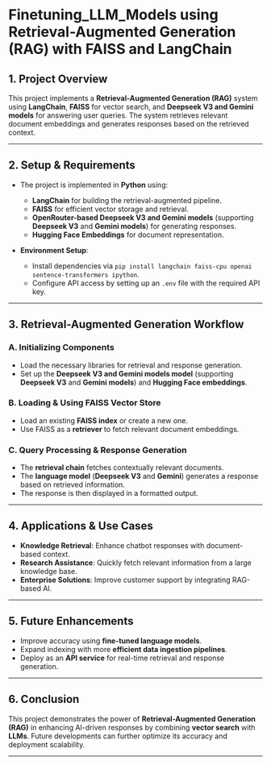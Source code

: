 # **Finetuning_LLM_Models using Retrieval-Augmented Generation (RAG) with FAISS and LangChain**

## **1. Project Overview**
This project implements a **Retrieval-Augmented Generation (RAG)** system using **LangChain**, **FAISS** for vector search, and **Deepseek V3 and Gemini models** for answering user queries. The system retrieves relevant document embeddings and generates responses based on the retrieved context.

---

## **2. Setup & Requirements**
- The project is implemented in **Python** using:
  - **LangChain** for building the retrieval-augmented pipeline.
  - **FAISS** for efficient vector storage and retrieval.
  - **OpenRouter-based Deepseek V3 and Gemini models** (supporting **Deepseek V3** and **Gemini models**) for generating responses.
  - **Hugging Face Embeddings** for document representation.

- **Environment Setup**:
  - Install dependencies via `pip install langchain faiss-cpu openai sentence-transformers ipython`.
  - Configure API access by setting up an `.env` file with the required API key.

---

## **3. Retrieval-Augmented Generation Workflow**
### **A. Initializing Components**
- Load the necessary libraries for retrieval and response generation.
- Set up the **Deepseek V3 and Gemini models model** (supporting **Deepseek V3** and **Gemini models**) and **Hugging Face embeddings**.

### **B. Loading & Using FAISS Vector Store**
- Load an existing **FAISS index** or create a new one.
- Use FAISS as a **retriever** to fetch relevant document embeddings.

### **C. Query Processing & Response Generation**
- The **retrieval chain** fetches contextually relevant documents.
- The **language model** (**Deepseek V3** and **Gemini**) generates a response based on retrieved information.
- The response is then displayed in a formatted output.

---

## **4. Applications & Use Cases**
- **Knowledge Retrieval**: Enhance chatbot responses with document-based context.
- **Research Assistance**: Quickly fetch relevant information from a large knowledge base.
- **Enterprise Solutions**: Improve customer support by integrating RAG-based AI.

---

## **5. Future Enhancements**
- Improve accuracy using **fine-tuned language models**.
- Expand indexing with more **efficient data ingestion pipelines**.
- Deploy as an **API service** for real-time retrieval and response generation.

---

## **6. Conclusion**
This project demonstrates the power of **Retrieval-Augmented Generation (RAG)** in enhancing AI-driven responses by combining **vector search** with **LLMs**. Future developments can further optimize its accuracy and deployment scalability.

---

